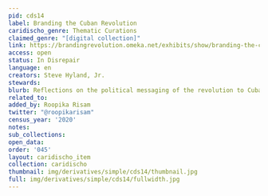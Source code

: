```yaml
---
pid: cds14
label: Branding the Cuban Revolution
caridischo_genre: Thematic Curations
claimed_genre: "[digital collection]"
link: https://brandingrevolution.omeka.net/exhibits/show/branding-the-cuban-revolution
access: open
status: In Disrepair
language: en
creators: Steve Hyland, Jr.
stewards:
blurb: Reflections on the political messaging of the revolution to Cubans.
related_to:
added_by: Roopika Risam
twitter: "@roopikarisam"
census_year: '2020'
notes:
sub_collections:
open_data:
order: '045'
layout: caridischo_item
collection: caridischo
thumbnail: img/derivatives/simple/cds14/thumbnail.jpg
full: img/derivatives/simple/cds14/fullwidth.jpg
---
```

